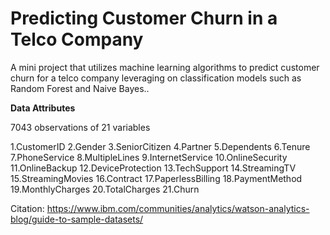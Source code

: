 # Predicting Customer Churn in a Telco Company
A  mini project that utilizes machine learning algorithms  to predict customer churn for a telco company leveraging on classification models such as Random Forest and Naive Bayes..

**Data Attributes**

7043 observations of 21 variables

1.CustomerID
2.Gender
3.SeniorCitizen
4.Partner
5.Dependents
6.Tenure
7.PhoneService
8.MultipleLines
9.InternetService
10.OnlineSecurity
11.OnlineBackup
12.DeviceProtection
13.TechSupport
14.StreamingTV
15.StreamingMovies
16.Contract
17.PaperlessBilling
18.PaymentMethod
19.MonthlyCharges
20.TotalCharges
21.Churn


Citation: https://www.ibm.com/communities/analytics/watson-analytics-blog/guide-to-sample-datasets/
